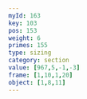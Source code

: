 ```yaml
---
myId: 163
key: 103
pos: 153
weight: 6
primes: 155
type: sizing
category: section
value: [967,5,-1,-3]
frame: [1,10,1,20]
object: [1,8,11]
---
```

